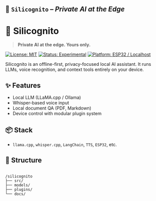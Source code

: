 ## 🧠 `Silicognito` – *Private AI at the Edge*

# 🧠 Silicognito
> **Private AI at the edge. Yours only.**

[![License: MIT](https://img.shields.io/badge/License-MIT-blue.svg)](./LICENSE)
[![Status: Experimental](https://img.shields.io/badge/status-experimental-orange.svg)]()
[![Platform: ESP32 / Localhost](https://img.shields.io/badge/platform-embedded%20%7C%20local-lightgrey.svg)]()

Silicognito is an offline-first, privacy-focused local AI assistant. It runs LLMs, voice recognition, and context tools entirely on your device.

## ✨ Features
- Local LLM (LLaMA.cpp / Ollama)
- Whisper-based voice input
- Local document QA (PDF, Markdown)
- Device control with modular plugin system

## 📦 Stack
- `llama.cpp`, `whisper.cpp`, `LangChain`, `TTS`, `ESP32`, etc.

## 📁 Structure
```

/silicognito
├── src/
├── models/
├── plugins/
└── docs/

```
